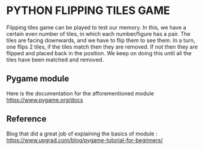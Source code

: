 # PYTHON FLIPPING TILES GAME

Flipping tiles game can be played to test our memory. In this, we have a certain even number of tiles, in which each number/figure has a pair. The tiles are facing 
downwards, and we have to flip them to see them. In a turn, one flips 2 tiles, if the tiles match then they are removed. If not then they are flipped and placed back in 
the position. We keep on doing this until all the tiles have been matched and removed.

## Pygame module 
Here is the documentation for the afforementioned module https://www.pygame.org/docs

## Reference
Blog that did a great job of explaining the basics of module  :  https://www.upgrad.com/blog/pygame-tutorial-for-beginners/
